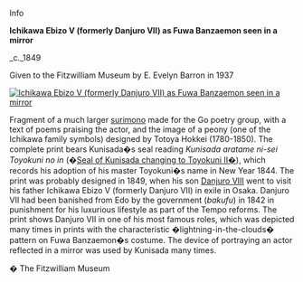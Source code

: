 Info

**Ichikawa Ebizo V (formerly Danjuro VII) as Fuwa Banzaemon seen in a mirror**

_c._1849

Given to the Fitzwilliam Museum by E. Evelyn Barron in 1937

[![Ichikawa Ebizo V (formerly Danjuro VII) as Fuwa Banzaemon seen in a mirror](P.516-1937_small2.jpg)](KUN/kunp516.htm)

Fragment of a much larger [surimono](textP.htm) made for the Go poetry group, with a text of poems praising the actor, and the image of a peony (one of the Ichikawa family symbols) designed by Totoya Hokkei (1780-1850). The complete print bears Kunisada�s seal reading _Kunisada aratame ni-sei Toyokuni no in_ (�[Seal of Kunisada changing to Toyokuni II�](textC.htm)), which records his adoption of his master Toyokuni�s name in New Year 1844. The print was probably designed in 1849, when his son [Danjuro VIII](Group12.htm) went to visit his father Ichikawa Ebizo V (formerly Danjuro VII) in exile in Osaka. Danjuro VII had been banished from Edo by the government (_bakufu_) in 1842 in punishment for his luxurious lifestyle as part of the Tempo reforms. The print shows Danjuro VII in one of his most famous roles, which was depicted many times in prints with the characteristic �lightning-in-the-clouds� pattern on Fuwa Banzaemon�s costume. The device of portraying an actor reflected in a mirror was used by Kunisada many times.



� The Fitzwilliam Museum
